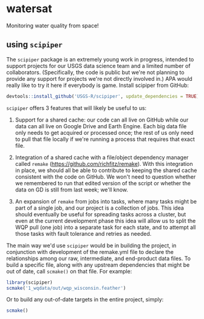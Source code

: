 # watersat
Monitoring water quality from space!

## using `scipiper`

The `scipiper` package is an extremely young work in progress, intended to support projects for our USGS data science team and a limited number of collaborators. (Specifically, the code is public but we're not planning to provide any support for projects we're not directly involved in.) APA would really like to try it here if everybody is game. Install scipiper from GitHub:

```r
devtools::install_github('USGS-R/scipiper', update_dependencies = TRUE)
```

`scipiper` offers 3 features that will likely be useful to us:

1. Support for a shared cache: our code can all live on GitHub while our data can all live on Google Drive and Earth Engine. Each big data file only needs to get acquired or processed once; the rest of us only need to pull that file locally if we're running a process that requires that exact file.

2. Integration of a shared cache with a file/object dependency manager called `remake` (https://github.com/richfitz/remake). With this integration in place, we should all be able to contribute to keeping the shared cache consistent with the code on GitHub. We won't need to question whether we remembered to run that edited version of the script or whether the data on GD is still from last week; we'll know.

3. An expansion of `remake` from jobs into tasks, where many tasks might be part of a single job, and our project is a collection of jobs. This idea should eventually be useful for spreading tasks across a cluster, but even at the current development phase this idea will allow us to split the WQP pull (one job) into a separate task for each state, and to attempt all those tasks with fault tolerance and retries as needed.

The main way we'd use `scipiper` would be in building the project, in conjunction with development of the remake.yml file to declare the relationships among our raw, intermediate, and end-product data files. To build a specific file, along with any upstream dependencies that might be out of date, call `scmake()` on that file. For example:

```r
library(scipiper)
scmake('1_wqdata/out/wqp_wisconsin.feather')
```

Or to build any out-of-date targets in the entire project, simply:
```r
scmake()
```
